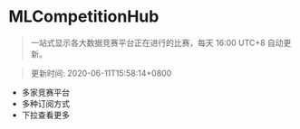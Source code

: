 # MLCompetitionHub

> 一站式显示各大数据竞赛平台正在进行的比赛，每天 16:00 UTC+8 自动更新。
  
> 更新时间: 2020-06-11T15:58:14+0800 

* 多家竞赛平台
* 多种订阅方式
* 下拉查看更多